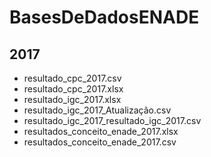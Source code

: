# BasesDeDadosENADE


## 2017
* resultado_cpc_2017.csv
* resultado_cpc_2017.xlsx
* resultado_igc_2017.xlsx
* resultado_igc_2017_Atualização.csv
* resultado_igc_2017_resultado_igc_2017.csv
* resultados_conceito_enade_2017.xlsx
* resultados_conceito_enade_2017.csv
